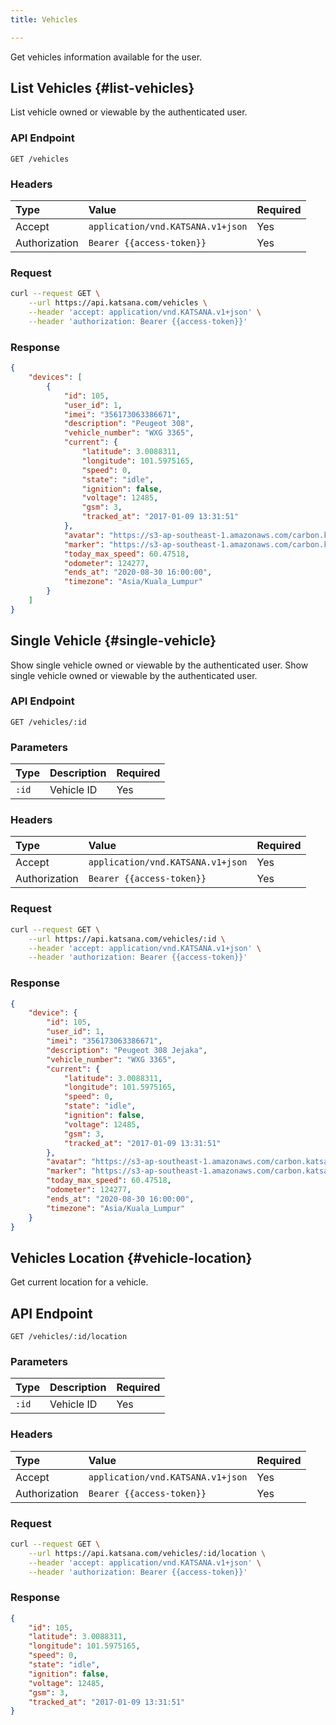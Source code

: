 ```yaml
---
title: Vehicles

---
```


Get vehicles information available for the user.

## List Vehicles {#list-vehicles}

List vehicle owned or viewable by the authenticated user.

### API Endpoint

    GET /vehicles

### Headers

| Type          | Value                             | Required
|:--------------|:----------------------------------|:---------
| Accept        | `application/vnd.KATSANA.v1+json` | Yes
| Authorization | `Bearer {{access-token}}`         | Yes

### Request

```bash
curl --request GET \
    --url https://api.katsana.com/vehicles \
    --header 'accept: application/vnd.KATSANA.v1+json' \
    --header 'authorization: Bearer {{access-token}}'
```

### Response

```json
{
    "devices": [
        {
            "id": 105,
            "user_id": 1,
            "imei": "356173063386671",
            "description": "Peugeot 308",
            "vehicle_number": "WXG 3365",
            "current": {
                "latitude": 3.0088311,
                "longitude": 101.5975165,
                "speed": 0,
                "state": "idle",
                "ignition": false,
                "voltage": 12485,
                "gsm": 3,
                "tracked_at": "2017-01-09 13:31:51"
            },
            "avatar": "https://s3-ap-southeast-1.amazonaws.com/carbon.katsana/pictures/device-105/04375b22-d454-11e5-8724-f23c9126a0cc.thumb.png",
            "marker": "https://s3-ap-southeast-1.amazonaws.com/carbon.katsana/pictures/device-105/04375b22-d454-11e5-8724-f23c9126a0cc.marker.png",
            "today_max_speed": 60.47518,
            "odometer": 124277,
            "ends_at": "2020-08-30 16:00:00",
            "timezone": "Asia/Kuala_Lumpur"
        }
    ]
}
```
 
## Single Vehicle {#single-vehicle}

Show single vehicle owned or viewable by the authenticated user.
Show single vehicle owned or viewable by the authenticated user.

### API Endpoint

    GET /vehicles/:id

### Parameters

| Type          | Description          | Required
|:--------------|:---------------------|:---------
| `:id`         | Vehicle ID           | Yes

### Headers

| Type          | Value                             | Required
|:--------------|:----------------------------------|:---------
| Accept        | `application/vnd.KATSANA.v1+json` | Yes
| Authorization | `Bearer {{access-token}}`         | Yes

### Request

```bash
curl --request GET \
    --url https://api.katsana.com/vehicles/:id \
    --header 'accept: application/vnd.KATSANA.v1+json' \
    --header 'authorization: Bearer {{access-token}}'
```

### Response

```json
{
    "device": {
        "id": 105,
        "user_id": 1,
        "imei": "356173063386671",
        "description": "Peugeot 308 Jejaka",
        "vehicle_number": "WXG 3365",
        "current": {
            "latitude": 3.0088311,
            "longitude": 101.5975165,
            "speed": 0,
            "state": "idle",
            "ignition": false,
            "voltage": 12485,
            "gsm": 3,
            "tracked_at": "2017-01-09 13:31:51"
        },
        "avatar": "https://s3-ap-southeast-1.amazonaws.com/carbon.katsana/pictures/device-105/04375b22-d454-11e5-8724-f23c9126a0cc.thumb.png",
        "marker": "https://s3-ap-southeast-1.amazonaws.com/carbon.katsana/pictures/device-105/04375b22-d454-11e5-8724-f23c9126a0cc.marker.png",
        "today_max_speed": 60.47518,
        "odometer": 124277,
        "ends_at": "2020-08-30 16:00:00",
        "timezone": "Asia/Kuala_Lumpur"
    }
}
```

## Vehicles Location {#vehicle-location}

Get current location for a vehicle.

## API Endpoint

    GET /vehicles/:id/location

### Parameters

| Type          | Description          | Required
|:--------------|:---------------------|:---------
| `:id`         | Vehicle ID           | Yes

### Headers

| Type          | Value                             | Required
|:--------------|:----------------------------------|:---------
| Accept        | `application/vnd.KATSANA.v1+json` | Yes
| Authorization | `Bearer {{access-token}}`         | Yes

### Request

```bash
curl --request GET \
    --url https://api.katsana.com/vehicles/:id/location \
    --header 'accept: application/vnd.KATSANA.v1+json' \
    --header 'authorization: Bearer {{access-token}}'
```

### Response

```json
{
    "id": 105,
    "latitude": 3.0088311,
    "longitude": 101.5975165,
    "speed": 0,
    "state": "idle",
    "ignition": false,
    "voltage": 12485,
    "gsm": 3,
    "tracked_at": "2017-01-09 13:31:51"
}
```
